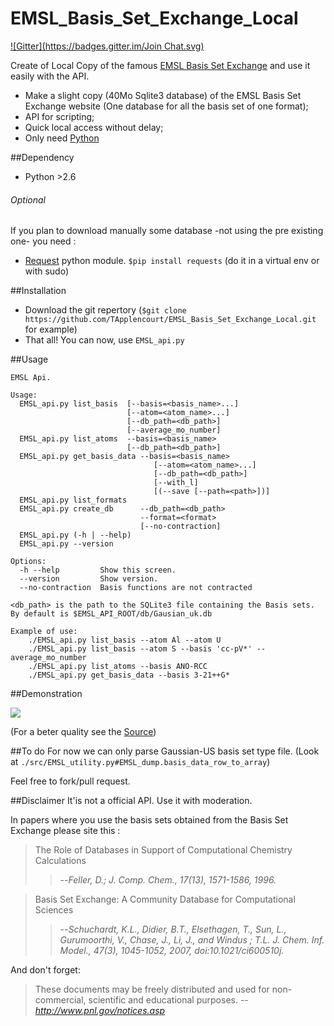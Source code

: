 EMSL_Basis_Set_Exchange_Local
=============================
[![Gitter](https://badges.gitter.im/Join Chat.svg)](https://gitter.im/TApplencourt/EMSL_Basis_Set_Exchange_Local?utm_source=badge&utm_medium=badge&utm_campaign=pr-badge&utm_content=badge)

Create of Local Copy of the famous [EMSL Basis Set Exchange](https://bse.pnl.gov/bse/portal) and use it easily with the API.

* Make a slight copy (40Mo Sqlite3 database) of the EMSL Basis Set Exchange website (One database for all the basis set of one format);
* API for scripting;  
* Quick local access without delay;
* Only need [Python](https://www.python.org/)

##Dependency
* Python >2.6

###### Optional
If you plan to download manually some database -not using the pre existing one- you need :
* [Request](http://docs.python-requests.org/en/latest/) python module. ```$pip install requests``` (do it in a virtual env or with sudo)

##Installation
* Download the git repertory (```$git clone https://github.com/TApplencourt/EMSL_Basis_Set_Exchange_Local.git``` for example)
* That all! You can now, use ```EMSL_api.py```

##Usage
```
EMSL Api.

Usage:
  EMSL_api.py list_basis  [--basis=<basis_name>...]
                          [--atom=<atom_name>...]
                          [--db_path=<db_path>]
                          [--average_mo_number]
  EMSL_api.py list_atoms  --basis=<basis_name>
                          [--db_path=<db_path>]
  EMSL_api.py get_basis_data --basis=<basis_name>
                                [--atom=<atom_name>...]
                                [--db_path=<db_path>]
                                [--with_l]
                                [(--save [--path=<path>])]
  EMSL_api.py list_formats
  EMSL_api.py create_db      --db_path=<db_path>
                             --format=<format>
                             [--no-contraction]
  EMSL_api.py (-h | --help)
  EMSL_api.py --version

Options:
  -h --help         Show this screen.
  --version         Show version.
  --no-contraction  Basis functions are not contracted

<db_path> is the path to the SQLite3 file containing the Basis sets.
By default is $EMSL_API_ROOT/db/Gausian_uk.db

Example of use:
    ./EMSL_api.py list_basis --atom Al --atom U
    ./EMSL_api.py list_basis --atom S --basis 'cc-pV*' --average_mo_number
    ./EMSL_api.py list_atoms --basis ANO-RCC
    ./EMSL_api.py get_basis_data --basis 3-21++G*
```
##Demonstration

![](http://fat.gfycat.com/WelcomePerkyChrysomelid.gif)

(For a beter quality see the [Source](https://asciinema.org/api/asciicasts/15380))

##To do
For now  we can only parse Gaussian-US basis set type file. (Look at ```./src/EMSL_utility.py#EMSL_dump.basis_data_row_to_array```)

Feel free to fork/pull request. 

##Disclaimer
It'is not a official API. Use it with moderation.

In papers where you use the basis sets obtained from the Basis Set Exchange please site this :
>The Role of Databases in Support of Computational Chemistry Calculations
>
>>--<cite>Feller, D.; J. Comp. Chem., 17(13), 1571-1586, 1996.</cite>

>Basis Set Exchange: A Community Database for Computational Sciences
>
>>--<cite>Schuchardt, K.L., Didier, B.T., Elsethagen, T., Sun, L., Gurumoorthi, V., Chase, J., Li, J., and Windus ; T.L.
>>J. Chem. Inf. Model., 47(3), 1045-1052, 2007, doi:10.1021/ci600510j.</cite>

And don't forget: 
>These documents may be freely distributed and used for non-commercial, scientific and educational purposes. 
>-- <cite>http://www.pnl.gov/notices.asp</cite>

